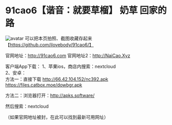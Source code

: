 # 91cao6【谐音：就要草榴】 奶草 回家的路

![avatar](https://f-droid.org/repo/icons-640/com.nextcloud.client.30090290.png)
可以把本页拍照、截图收藏存起来【https://github.com/ilovebody/91cao6/】

官网地址：http://91cao6.com
官网地址2：http://NaiCao.Xyz

客户端App下载：
1、苹果ios，商店内搜索：nextcloud<br />
2、安卓：<br />
方法一：直接下载
http://66.42.104.152/nc392.apk<br />
https://files.catbox.moe/dowbgr.apk<br />

方法二：浏览器打开：http://apks.software/

然后搜索：nextcloud

（如果官网地址被封，在此可以找到最新可用网址）
